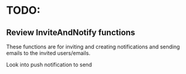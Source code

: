 # TODO:

## Review InviteAndNotify functions

These functions are for inviting and creating notifications and sending emails to the invited users/emails.

Look into push notification to send